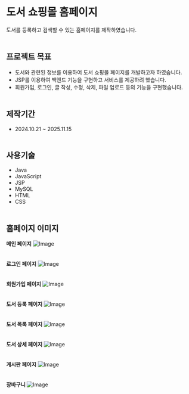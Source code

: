 # 도서 쇼핑몰 홈페이지
도서를 등록하고 검색할 수 있는 홈페이지를 제작하였습니다.
<br><br>
## 프로젝트 목표
- 도서와 관련된 정보를 이용하여 도서 쇼핑몰 페이지를 개발하고자 하였습니다.
- JSP를 이용하여 백엔드 기능을 구현하고 서비스를 제공하려 했습니다.
- 회원가입, 로그인, 글 작성, 수정, 삭제, 파일 업로드 등의 기능을 구현했습니다.
<br><br>
## 제작기간
- 2024.10.21 ~ 2025.11.15
<br><br>
## 사용기술
- Java
- JavaScript
- JSP
- MySQL
- HTML
- CSS
<br><br>
## 홈페이지 이미지

**메인 페이지**
![Image](https://github.com/user-attachments/assets/ad7a4cd1-dc03-4622-861d-71511994c6ac)
<br><br><br>
**로그인 페이지**
![Image](https://github.com/user-attachments/assets/9b56253d-5faf-4d84-8cb1-2fa5e0573ce5)
<br><br><br>
**회원가입 페이지**
![Image](https://github.com/user-attachments/assets/e2178595-36be-4168-adf3-f46e049da0aa)
<br><br><br>
**도서 등록 페이지**
![Image](https://github.com/user-attachments/assets/f66e11da-4429-44d0-85ce-eafbd5b69675)
<br><br><br>
**도서 목록 페이지**
![Image](https://github.com/user-attachments/assets/6276a67a-8660-4d80-be1c-b8f69c2522f1)
<br><br><br>
**도서 상세 페이지**
![Image](https://github.com/user-attachments/assets/246bef37-5356-4d9e-a304-6390c2079980)
<br><br><br>
**게시판 페이지**
![Image](https://github.com/user-attachments/assets/409d9bef-217f-4e37-9264-4cd1625dc344)
<br><br><br>
**장바구니**
![Image](https://github.com/user-attachments/assets/5cad77db-2a3f-4c8c-b2b6-0182a30062cb)
